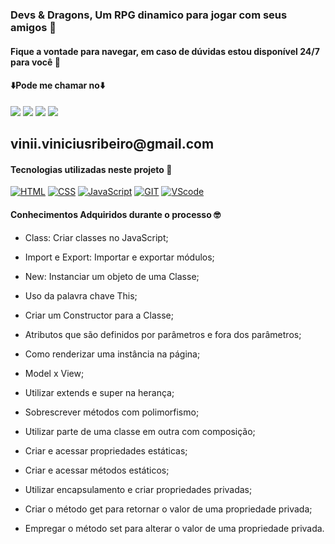 ### Devs & Dragons, Um RPG dinamico para jogar com seus amigos 🐲
#### Fique a vontade para navegar, em caso de dúvidas estou disponível 24/7 para você 🫵



#### ⬇️Pode me chamar no⬇️

<div> 
    <a href="https://www.linkedin.com/in/vinicius-ribeiro-4690741ba/" target="_blank"><img src="https://img.shields.io/badge/LinkedIn-0077B5?style=for-the-badge&logo=linkedin&logoColor=white" target="_blank"></a>
    <a href="https://wa.me/5511943232223" target="_blank"><img src="https://img.shields.io/badge/WhatsApp-25D366?style=for-the-badge&logo=whatsapp&logoColor=white" target="_blank"></a>
    <a href="www.youtube.com/@Devdebotas" target="_blank"><img src="https://img.shields.io/badge/YouTube-FF0000?style=for-the-badge&logo=youtube&logoColor=white" target="_blank"></a>
    <a href="vinii.viniciusribeiro@gmail.com" target="_blank"><img src="https://img.shields.io/badge/Gmail-D14836?style=for-the-badge&logo=gmail&logoColor=white" target="_blank"></a> 
    <h2>vinii.viniciusribeiro@gmail.com</h2>
</div>


#### Tecnologias utilizadas neste projeto 🤖

[![HTML](	https://img.shields.io/badge/HTML-239120?style=for-the-badge&logo=html5&logoColor=white)](#) 
[![CSS](		https://img.shields.io/badge/CSS-239120?&style=for-the-badge&logo=css3&logoColor=white)](#) 
[![JavaScript](	https://img.shields.io/badge/JavaScript-323330?style=for-the-badge&logo=javascript&logoColor=F7DF1E)](#) 
[![GIT](	https://img.shields.io/badge/GIT-E44C30?style=for-the-badge&logo=git&logoColor=white)](#) 
[![VScode](	https://img.shields.io/badge/Made%20for-VSCode-1f425f.svg)](#)


#### Conhecimentos Adquiridos durante o processo 🤓

- Class: Criar classes no JavaScript;

- Import e Export: Importar e exportar módulos;

- New: Instanciar um objeto de uma Classe;

- Uso da palavra chave This;

- Criar um Constructor para a Classe;

- Atributos que são definidos por parâmetros e fora dos parâmetros;

- Como renderizar uma instância na página;

- Model x View;

- Utilizar extends e super na herança;

- Sobrescrever métodos com polimorfismo;

- Utilizar parte de uma classe em outra com composição;

- Criar e acessar propriedades estáticas;

- Criar e acessar métodos estáticos;

- Utilizar encapsulamento e criar propriedades privadas;

- Criar o método get para retornar o valor de uma propriedade privada;

- Empregar o método set para alterar o valor de uma propriedade privada.
